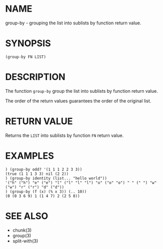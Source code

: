 # NAME
group-by - grouping the list into sublists by function return value.

# SYNOPSIS

    (group-by FN LIST)

# DESCRIPTION
The function `group-by` group the list into sublists by function return value.

The order of the return values guarantees the order of the original list.

# RETURN VALUE
Returns the `LIST` into sublists by function `FN` return value.

# EXAMPLES

    ) (group-by odd? '(1 1 1 2 2 3 3))
    (true (1 1 1 3 3) nil (2 2))
    ) (group-by identity (list... "hello world"))
    '("h" ("h") "e" ("e") "l" ("l" "l" "l") "o" ("o" "o") " " (" ") "w" ("w") "r" ("r") "d" ("d"))
    ) (group-by (f (x) (% x 3)) (.. 10))
    (0 (0 3 6 9) 1 (1 4 7) 2 (2 5 8))

# SEE ALSO
- chunk(3)
- group(3)
- split-with(3)
